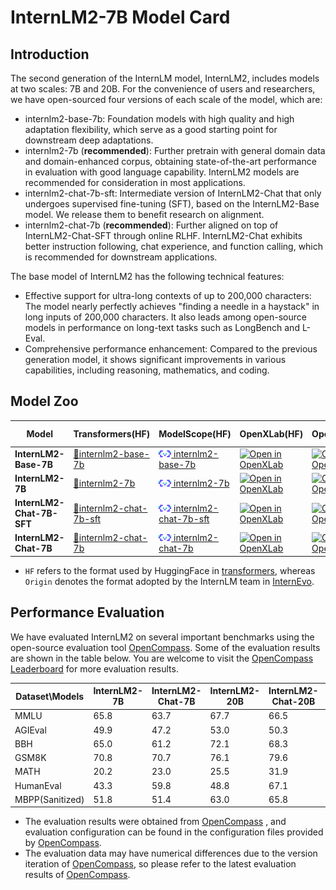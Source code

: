 # InternLM2-7B Model Card

## Introduction

The second generation of the InternLM model, InternLM2, includes models at two scales: 7B and 20B. For the convenience of users and researchers, we have open-sourced four versions of each scale of the model, which are:

- internlm2-base-7b: Foundation models with high quality and high adaptation flexibility, which serve as a good starting point for downstream deep adaptations.
- internlm2-7b (**recommended**): Further pretrain with general domain data and domain-enhanced corpus, obtaining state-of-the-art performance in evaluation with good language capability. InternLM2 models are recommended for consideration in most applications.
- internlm2-chat-7b-sft: Intermediate version of InternLM2-Chat that only undergoes supervised fine-tuning (SFT), based on the InternLM2-Base model. We release them to benefit research on alignment.
- internlm2-chat-7b (**recommended**): Further aligned on top of InternLM2-Chat-SFT through online RLHF. InternLM2-Chat exhibits better instruction following, chat experience, and function calling, which is recommended for downstream applications.

The base model of InternLM2 has the following technical features:

- Effective support for ultra-long contexts of up to 200,000 characters: The model nearly perfectly achieves "finding a needle in a haystack" in long inputs of 200,000 characters. It also leads among open-source models in performance on long-text tasks such as LongBench and L-Eval.
- Comprehensive performance enhancement: Compared to the previous generation model, it shows significant improvements in various capabilities, including reasoning, mathematics, and coding.

## Model Zoo


| Model | Transformers(HF) | ModelScope(HF) | OpenXLab(HF) | OpenXLab(Origin) | Release Date |
|---------------------------|------------------------------------------------------------------------------------------|-------------------------------------------------------------------------------------------------------------------------------------|-------------------------------------------------------------------------------------------------------------------------------------------------------------|-------------------------------------------------------------------------------------------------------------------------------------------------------------|--------------|
| **InternLM2-Base-7B**           | [🤗internlm2-base-7b](https://huggingface.co/internlm/internlm2-base-7b)                     | [<img src="../assets/modelscope_logo.png" width="20px" /> internlm2-base-7b](https://modelscope.cn/models/Shanghai_AI_Laboratory/internlm2-base-7b/summary)                     | [![Open in OpenXLab](https://cdn-static.openxlab.org.cn/header/openxlab_models.svg)](https://openxlab.org.cn/models/detail/OpenLMLab/internlm2-base-7b)           | [![Open in OpenXLab](https://cdn-static.openxlab.org.cn/header/openxlab_models.svg)](https://openxlab.org.cn/models/detail/OpenLMLab/internlm2-base-7b-original) |  2024-01-17   |
| **InternLM2-7B**           | [🤗internlm2-7b](https://huggingface.co/internlm/internlm2-7b)                     | [<img src="../assets/modelscope_logo.png" width="20px" /> internlm2-7b](https://modelscope.cn/models/Shanghai_AI_Laboratory/internlm2-7b/summary)                     | [![Open in OpenXLab](https://cdn-static.openxlab.org.cn/header/openxlab_models.svg)](https://openxlab.org.cn/models/detail/OpenLMLab/internlm2-7b) | [![Open in OpenXLab](https://cdn-static.openxlab.org.cn/header/openxlab_models.svg)](https://openxlab.org.cn/models/detail/OpenLMLab/internlm2-7b-original)          |  2024-01-17   |
| **InternLM2-Chat-7B-SFT**      | [🤗internlm2-chat-7b-sft](https://huggingface.co/internlm/internlm2-chat-7b-sft)           | [<img src="../assets/modelscope_logo.png" width="20px" /> internlm2-chat-7b-sft](https://modelscope.cn/models/Shanghai_AI_Laboratory/internlm2-chat-7b-sft/summary)           | [![Open in OpenXLab](https://cdn-static.openxlab.org.cn/header/openxlab_models.svg)](https://openxlab.org.cn/models/detail/OpenLMLab/internlm2-chat-7b-sft) | [![Open in OpenXLab](https://cdn-static.openxlab.org.cn/header/openxlab_models.svg)](https://openxlab.org.cn/models/detail/OpenLMLab/internlm2-chat-7b-sft-original)     | 2024-01-17  |
| **InternLM2-Chat-7B**      | [🤗internlm2-chat-7b](https://huggingface.co/internlm/internlm2-chat-7b)           | [<img src="../assets/modelscope_logo.png" width="20px" /> internlm2-chat-7b](https://modelscope.cn/models/Shanghai_AI_Laboratory/internlm2-chat-7b/summary)           | [![Open in OpenXLab](https://cdn-static.openxlab.org.cn/header/openxlab_models.svg)](https://openxlab.org.cn/models/detail/OpenLMLab/internlm2-chat-7b) | [![Open in OpenXLab](https://cdn-static.openxlab.org.cn/header/openxlab_models.svg)](https://openxlab.org.cn/models/detail/OpenLMLab/internlm2-chat-7b-original)     | 2024-01-17  |

- `HF` refers to the format used by HuggingFace in [transformers](https://github.com/huggingface/transformers), whereas `Origin` denotes the format adopted by the InternLM team in [InternEvo](https://github.com/InternLM/InternEvo).

## Performance Evaluation

We have evaluated InternLM2 on several important benchmarks using the open-source evaluation tool [OpenCompass](https://github.com/open-compass/opencompass). Some of the evaluation results are shown in the table below. You are welcome to visit the [OpenCompass Leaderboard](https://opencompass.org.cn/rank) for more evaluation results.

| Dataset\Models | InternLM2-7B | InternLM2-Chat-7B | InternLM2-20B | InternLM2-Chat-20B | ChatGPT | GPT-4 |
| --- | --- | --- | --- | --- | --- | --- |
| MMLU | 65.8 | 63.7 | 67.7 | 66.5 | 69.1 | 83.0 |
| AGIEval | 49.9 | 47.2 | 53.0 | 50.3 | 39.9 | 55.1 |
| BBH | 65.0 | 61.2 | 72.1 | 68.3 | 70.1 | 86.7 |
| GSM8K | 70.8 | 70.7 | 76.1 | 79.6 | 78.2 | 91.4 |
| MATH | 20.2 | 23.0 | 25.5 | 31.9 | 28.0 | 45.8 |
| HumanEval | 43.3 | 59.8 | 48.8 | 67.1 | 73.2 | 74.4 |
| MBPP(Sanitized) | 51.8 | 51.4 | 63.0 | 65.8 | 78.9 | 79.0 |


- The evaluation results were obtained from [OpenCompass](https://github.com/open-compass/opencompass) , and evaluation configuration can be found in the configuration files provided by [OpenCompass](https://github.com/open-compass/opencompass).
- The evaluation data may have numerical differences due to the version iteration of [OpenCompass](https://github.com/open-compass/opencompass), so please refer to the latest evaluation results of [OpenCompass](https://github.com/open-compass/opencompass).
